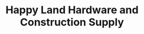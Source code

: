 ---
title: "Happy Land Hardware and Construction Supply"
url: /san-pablo/happy-land-hardware-and-construction-supply/
shop: hardware
---